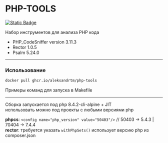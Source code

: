 # PHP-TOOLS

[![Static Badge](https://img.shields.io/badge/PHP_TOOLS-1.4%20(latest)-brightgreen?style=for-the-badge)](https://github.com/aleksandrtm/php-tools/pkgs/container/php-tools)

Набор инструментов для анализа PHP кода

- PHP_CodeSniffer version 3.11.3
- Rector 1.0.5
- Psalm 5.24.0

---

### Использование

```bash
docker pull ghcr.io/aleksandrtm/php-tools
```

Примеры команд для запуска в Makefile

---

Сборка запускается под php 8.4.2-cli-alpine + JIT  
использовать можно под проекты с любыми версиями php

**phpcs**: `<config name="php_version" value="50403"/>` // 50403 -> 5.4.3 | 70404 -> 7.4.4    
**rector**: требуется указать `withPhpSets()` использует версию php из composer.json